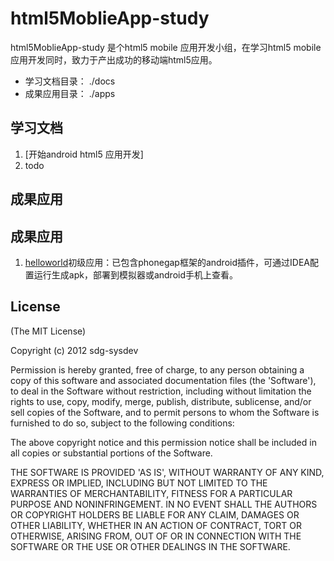 html5MoblieApp-study
====================
html5MoblieApp-study 是个html5 mobile 应用开发小组，在学习html5 mobile 应用开发同时，致力于产出成功的移动端html5应用。
* 学习文档目录： ./docs
* 成果应用目录： ./apps

## 学习文档
1. [开始android html5 应用开发]
2. todo


## 成果应用
## 成果应用
1. [helloworld](https://github.com/sdg-sysdev/html5MoblieApp-study/tree/master/apps/helloworld)初级应用：已包含phonegap框架的android插件，可通过IDEA配置运行生成apk，部署到模拟器或android手机上查看。

## License

(The MIT License)

Copyright (c) 2012 sdg-sysdev

Permission is hereby granted, free of charge, to any person obtaining
a copy of this software and associated documentation files (the
'Software'), to deal in the Software without restriction, including
without limitation the rights to use, copy, modify, merge, publish,
distribute, sublicense, and/or sell copies of the Software, and to
permit persons to whom the Software is furnished to do so, subject to
the following conditions:

The above copyright notice and this permission notice shall be
included in all copies or substantial portions of the Software.

THE SOFTWARE IS PROVIDED 'AS IS', WITHOUT WARRANTY OF ANY KIND,
EXPRESS OR IMPLIED, INCLUDING BUT NOT LIMITED TO THE WARRANTIES OF
MERCHANTABILITY, FITNESS FOR A PARTICULAR PURPOSE AND NONINFRINGEMENT.
IN NO EVENT SHALL THE AUTHORS OR COPYRIGHT HOLDERS BE LIABLE FOR ANY
CLAIM, DAMAGES OR OTHER LIABILITY, WHETHER IN AN ACTION OF CONTRACT,
TORT OR OTHERWISE, ARISING FROM, OUT OF OR IN CONNECTION WITH THE
SOFTWARE OR THE USE OR OTHER DEALINGS IN THE SOFTWARE.